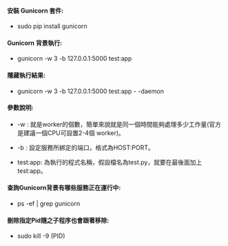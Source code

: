 #### 安裝 Gunicorn 套件:
- sudo pip install gunicorn

#### Gunicorn 背景執行:
- gunicorn -w 3 -b 127.0.0.1:5000 test:app

#### 隱藏執行結果:
- gunicorn -w 3 -b 127.0.0.1:5000 test:app - -daemon

#### 參數說明:
- -w : 就是worker的個數，簡單來說就是同一個時間能夠處理多少工作量(官方是建議一個CPU可設置2-4個 worker)。

- -b : 設定服務所綁定的端口，格式為HOST:PORT。

- test:app: 為執行的程式名稱，假設檔名為test.py，就要在最後面加上test:app。

#### 查詢Gunicorn背景有哪些服務正在運行中: 
- ps -ef | grep gunicorn

#### 刪除指定Pid隨之子程序也會跟著移除: 
- sudo kill -9 (PID)
